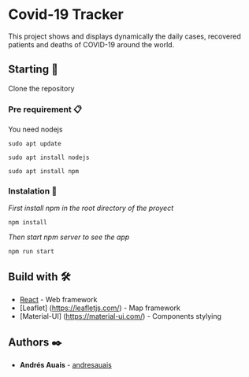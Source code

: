 # Covid-19 Tracker

This project shows and displays dynamically the daily cases, recovered patients and deaths of COVID-19 around the world.

## Starting 🚀

Clone the repository


### Pre requirement 📋

You need nodejs

```
sudo apt update

sudo apt install nodejs

sudo apt install npm
```


### Instalation 🔧

_First install npm in the root directory of the proyect_

```
npm install
```

_Then start npm server to see the app_

```
npm run start
```

## Build with 🛠️

* [React](https://es.reactjs.org/) - Web framework
* [Leaflet] (https://leafletjs.com/) - Map framework
* [Material-UI] (https://material-ui.com/) - Components stylying

## Authors ✒️

* **Andrés Auais** - [andresauais](https://github.com/andresauais)


